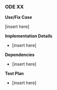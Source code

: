 ### ODE XX

**Use/Fix Case** 

[insert here]

**Implementation Details**

- [insert here]

**Dependencies**

- [insert here]

**Test Plan**

- [insert here]
